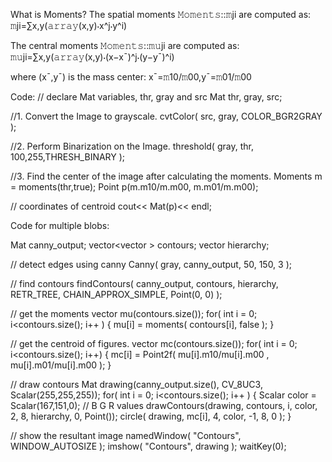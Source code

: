 What is Moments?
The spatial moments 𝙼𝚘𝚖𝚎𝚗𝚝𝚜::𝚖ji are computed as:
𝚖ji=∑x,y(𝚊𝚛𝚛𝚊𝚢(x,y)⋅x^j⋅y^i)

The central moments 𝙼𝚘𝚖𝚎𝚗𝚝𝚜::𝚖𝚞ji are computed as:
𝚖𝚞ji=∑x,y(𝚊𝚛𝚛𝚊𝚢(x,y)⋅(x−x¯)^j⋅(y−y¯)^i)

where (x¯,y¯) is the mass center:
x¯=𝚖10/𝚖00,y¯=𝚖01/𝚖00

Code:
// declare Mat variables, thr, gray and src
Mat thr, gray, src;
 
//1. Convert the Image to grayscale.
cvtColor( src, gray, COLOR_BGR2GRAY );
 
//2. Perform Binarization on the Image.
threshold( gray, thr, 100,255,THRESH_BINARY );
 
//3. Find the center of the image after calculating the moments.
Moments m = moments(thr,true);
Point p(m.m10/m.m00, m.m01/m.m00);
 
// coordinates of centroid
cout<< Mat(p)<< endl;
 
Code for multiple blobs:

Mat canny_output;
vector<vector<Point> > contours;
vector<Vec4i> hierarchy;
 
// detect edges using canny
Canny( gray, canny_output, 50, 150, 3 );
 
// find contours
findContours( canny_output, contours, hierarchy, RETR_TREE, CHAIN_APPROX_SIMPLE, Point(0, 0) );
 
// get the moments
vector<Moments> mu(contours.size());
for( int i = 0; i<contours.size(); i++ )
{ mu[i] = moments( contours[i], false ); }
 
// get the centroid of figures.
vector<Point2f> mc(contours.size());
for( int i = 0; i<contours.size(); i++)
{ mc[i] = Point2f( mu[i].m10/mu[i].m00 , mu[i].m01/mu[i].m00 ); }
 
 
// draw contours
Mat drawing(canny_output.size(), CV_8UC3, Scalar(255,255,255));
for( int i = 0; i<contours.size(); i++ )
{
Scalar color = Scalar(167,151,0); // B G R values
drawContours(drawing, contours, i, color, 2, 8, hierarchy, 0, Point());
circle( drawing, mc[i], 4, color, -1, 8, 0 );
}
 
// show the resultant image
namedWindow( "Contours", WINDOW_AUTOSIZE );
imshow( "Contours", drawing );
waitKey(0);
